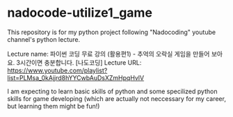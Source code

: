 # nadocode-utilize1_game

This repository is for my python project following "Nadocoding" youtube channel's python lecture.

Lecture name: 파이썬 코딩 무료 강의 (활용편1) - 추억의 오락실 게임을 만들어 보아요. 3시간이면 충분합니다. [나도코딩]
Lecture URL: https://www.youtube.com/playlist?list=PLMsa_0kAjjrd8hYYCwbAuDsXZmHpqHvlV

I am expecting to learn basic skills of python and some specilized python skills for game developing (which are actually not neccessary for my career, but learning them might be fun!)


